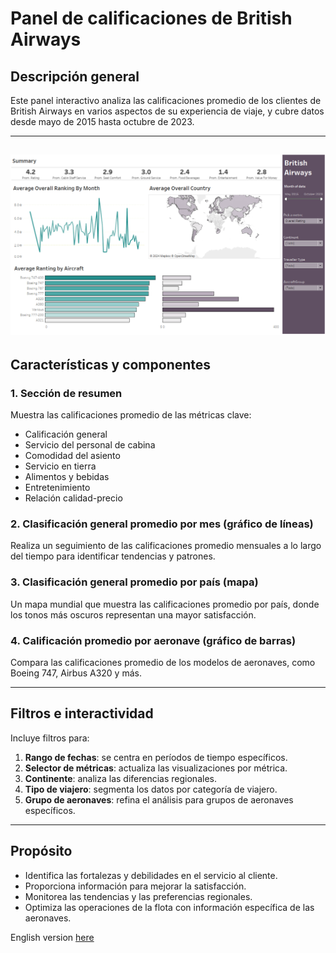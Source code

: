 # Panel de calificaciones de British Airways

## Descripción general
Este panel interactivo analiza las calificaciones promedio de los clientes de British Airways en varios aspectos de su experiencia de viaje, y cubre datos desde mayo de 2015 hasta octubre de 2023.

---
![British-airway](src/British-Airway0.png)
---

## Características y componentes

### 1. **Sección de resumen**
Muestra las calificaciones promedio de las métricas clave:
- Calificación general
- Servicio del personal de cabina
- Comodidad del asiento
- Servicio en tierra
- Alimentos y bebidas
- Entretenimiento
- Relación calidad-precio

### 2. **Clasificación general promedio por mes (gráfico de líneas)**
Realiza un seguimiento de las calificaciones promedio mensuales a lo largo del tiempo para identificar tendencias y patrones.

### 3. **Clasificación general promedio por país (mapa)**
Un mapa mundial que muestra las calificaciones promedio por país, donde los tonos más oscuros representan una mayor satisfacción.

### 4. **Calificación promedio por aeronave (gráfico de barras)**
Compara las calificaciones promedio de los modelos de aeronaves, como Boeing 747, Airbus A320 y más.

---

## Filtros e interactividad
Incluye filtros para:
1. **Rango de fechas**: se centra en períodos de tiempo específicos.
2. **Selector de métricas**: actualiza las visualizaciones por métrica.
3. **Continente**: analiza las diferencias regionales.
4. **Tipo de viajero**: segmenta los datos por categoría de viajero.
5. **Grupo de aeronaves**: refina el análisis para grupos de aeronaves específicos.

---

## Propósito
- Identifica las fortalezas y debilidades en el servicio al cliente.
- Proporciona información para mejorar la satisfacción.
- Monitorea las tendencias y las preferencias regionales.
- Optimiza las operaciones de la flota con información específica de las aeronaves.

English version [here](README.MD)